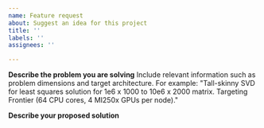 ```yaml
---
name: Feature request
about: Suggest an idea for this project
title: ''
labels: ''
assignees: ''

---
```


**Describe the problem you are solving**
Include relevant information such as problem dimensions and target architecture. For example: "Tall-skinny SVD for least squares solution for 1e6 x 1000 to 10e6 x 2000 matrix. Targeting Frontier (64 CPU cores, 4 MI250x GPUs per node)."

**Describe your proposed solution**
